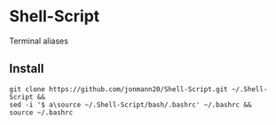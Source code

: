 Shell-Script
============

Terminal aliases

Install
-------

```
git clone https://github.com/jonmann20/Shell-Script.git ~/.Shell-Script &&
sed -i '$ a\source ~/.Shell-Script/bash/.bashrc' ~/.bashrc &&
source ~/.bashrc
```

